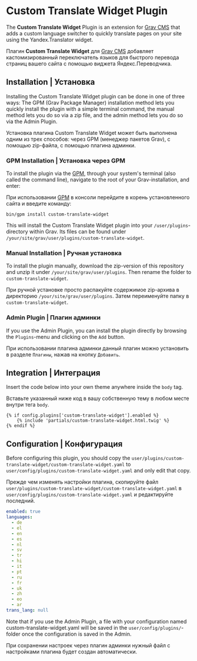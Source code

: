 # Custom Translate Widget Plugin

The **Custom Translate Widget** Plugin is an extension for [Grav CMS](https://github.com/getgrav/grav) that adds a custom language switcher to quickly translate pages on your site using the Yandex.Translator widget.

Плагин **Custom Translate Widget** для [Grav CMS](https://github.com/getgrav/grav) добавляет кастомизированный переключатель языков для быстрого перевода страниц вашего сайта с помощью виджета Яндекс.Переводчика.

## Installation | Установка

Installing the Custom Translate Widget plugin can be done in one of three ways: The GPM (Grav Package Manager) installation method lets you quickly install the plugin with a simple terminal command, the manual method lets you do so via a zip file, and the admin method lets you do so via the Admin Plugin.

Установка плагина Custom Translate Widget может быть выполнена одним из трех способов: через GPM (менеджер пакетов Grav), с помощью zip-файла, с помощью плагина админки.

### GPM Installation | Установка через GPM

To install the plugin via the [GPM](https://learn.getgrav.org/17/cli-console/grav-cli-gpm#install), through your system's terminal (also called the command line), navigate to the root of your Grav-installation, and enter:

При использовании [GPM](https://grav-docs.ru/cli-console/grav-cli-gpm/#install) в консоли перейдите в корень установленного сайта и введите команду:

    bin/gpm install custom-translate-widget

This will install the Custom Translate Widget plugin into your `/user/plugins`-directory within Grav. Its files can be found under `/your/site/grav/user/plugins/custom-translate-widget`.

### Manual Installation | Ручная установка

To install the plugin manually, download the zip-version of this repository and unzip it under `/your/site/grav/user/plugins`. Then rename the folder to `custom-translate-widget`.

При ручной установке просто распакуйте содержимое zip-архива в директорию `/your/site/grav/user/plugins`. Затем переименуйте папку в `custom-translate-widget`.

### Admin Plugin | Плагин админки

If you use the Admin Plugin, you can install the plugin directly by browsing the `Plugins`-menu and clicking on the `Add` button.

При использовании плагина админки данный плагин можно установить в разделе `Плагины`, нажав на кнопку `Добавить`.

## Integration | Интеграция

Insert the code below into your own theme anywhere inside the `body` tag.

Вставьте указанный ниже код в вашу собственную тему в любом месте внутри тега `body`.

```twig
{% if config.plugins['custom-translate-widget'].enabled %}
    {% include 'partials/custom-translate-widget.html.twig' %}
{% endif %}
```

## Configuration | Конфигурация

Before configuring this plugin, you should copy the `user/plugins/custom-translate-widget/custom-translate-widget.yaml` to `user/config/plugins/custom-translate-widget.yaml` and only edit that copy.

Прежде чем изменять настройки плагина, скопируйте файл `user/plugins/custom-translate-widget/custom-translate-widget.yaml` в `user/config/plugins/custom-translate-widget.yaml` и редактируйте последний.

```yaml
enabled: true
languages:
  - de
  - el
  - en
  - es
  - nl
  - sv
  - tr
  - hi
  - it
  - pt
  - ru
  - fr
  - uk
  - zh
  - eo
  - ar
trans_lang: null
```

Note that if you use the Admin Plugin, a file with your configuration named custom-translate-widget.yaml will be saved in the `user/config/plugins/`-folder once the configuration is saved in the Admin.

При сохранении настроек через плагин админки нужный файл с настройками плагина будет создан автоматически.
